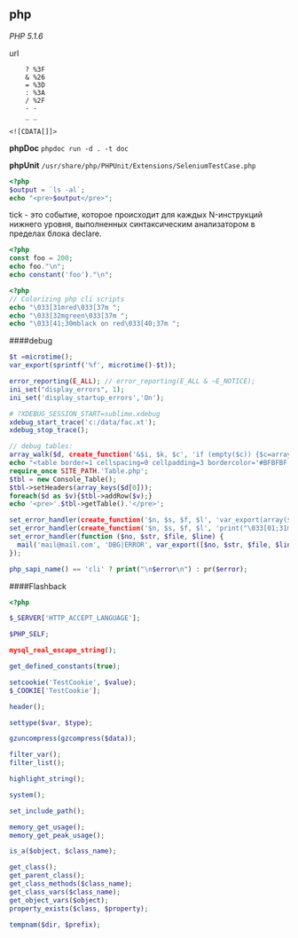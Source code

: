 php
-
*PHP 5.1.6*

url
````
    ? %3F
    & %26
    = %3D
    : %3A
    / %2F
    - -
    _ _
````

`<![CDATA[]]>`

**phpDoc** `phpdoc run -d . -t doc`

**phpUnit** `/usr/share/php/PHPUnit/Extensions/SeleniumTestCase.php`

````php
<?php
$output = `ls -al`;
echo "<pre>$output</pre>";
````
tick - это событие, которое происходит для каждых N-инструкций нижнего уровня, выполненных синтаксическим анализатором в пределах блока declare.
````php
<?php
const foo = 200;
echo foo."\n";
echo constant('foo')."\n";
````
````php
<?php
// Colorizing php cli scripts
echo "\033[31mred\033[37m ";
echo "\033[32mgreen\033[37m ";
echo "\033[41;30mblack on red\033[40;37m ";
````

####debug
````php
$t =microtime();
var_export(sprintf('%f', microtime()-$t));

error_reporting(E_ALL); // error_reporting(E_ALL & ~E_NOTICE);
ini_set("display_errors", 1);
ini_set('display_startup_errors','On');

# ?XDEBUG_SESSION_START=sublime.xdebug
xdebug_start_trace('c:/data/fac.xt');
xdebug_stop_trace();

// debug tables:
array_walk($d, create_function('&$i, $k, $c', 'if (empty($c)) {$c=array_keys($i);} $i="<tr><td>".implode("</td><td>",$i)."</td></tr>";'), &$c);
echo "<table border=1 cellspacing=0 cellpadding=3 bordercolor='#BFBFBF'><tr bgcolor='#ADD8E6' align=center><td>".implode("</td><td>",$c)."</td></tr>".implode("",$d)."</table>";
require_once SITE_PATH.'Table.php';
$tbl = new Console_Table();
$tbl->setHeaders(array_keys($d[0]));
foreach($d as $v){$tbl->addRow($v);}
echo '<pre>'.$tbl->getTable().'</pre>';

set_error_handler(create_function('$n, $s, $f, $l', 'var_export(array($n, $s, $f, $l));'));
set_error_handler(create_function('$n, $s, $f, $l', 'print("\033[01;31m ".$s." \033[0m \n");'));
set_error_handler(function ($no, $str, $file, $line) {
  mail('mail@mail.com', 'DBG|ERROR', var_export([$no, $str, $file, $line], 1));
});

php_sapi_name() == 'cli' ? print("\n$error\n") : pr($error);
````

####Flashback
````php
<?php

$_SERVER['HTTP_ACCEPT_LANGUAGE'];

$PHP_SELF;

mysql_real_escape_string();

get_defined_constants(true);

setcookie('TestCookie', $value);
$_COOKIE['TestCookie'];

header();

settype($var, $type);

gzuncompress(gzcompress($data));

filter_var();
filter_list();

highlight_string();

system();

set_include_path();

memory_get_usage();
memory_get_peak_usage();

is_a($object, $class_name);

get_class();
get_parent_class();
get_class_methods($class_name);
get_class_vars($class_name);
get_object_vars($object);
property_exists($class, $property);

tempnam($dir, $prefix);
````

